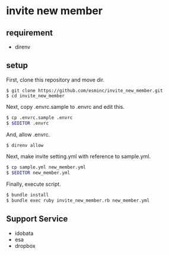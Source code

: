 # invite new member

## requirement

- direnv

## setup

First, clone this repository and move dir.

```
$ git clone https://github.com/esminc/invite_new_member.git
$ cd invite_new_member
```

Next, copy .envrc.sample to .envrc and edit this.

```sh
$ cp .envrc.sample .envrc
$ $EDITOR .envrc
```

And, allow .envrc.

```sh
$ direnv allow
```

Next, make invite setting.yml with reference to sample.yml.

```sh
$ cp sample.yml new_member.yml
$ $EDITOR new_member.yml
```

Finally, execute script.

```sh
$ bundle install
$ bundle exec ruby invite_new_member.rb new_member.yml
```

## Support Service

- idobata
- esa
- dropbox
